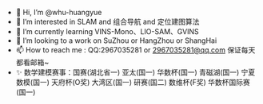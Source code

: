- 👋 Hi, I’m @whu-huangyue
- 👀 I’m interested in SLAM and 组合导航 and 定位建图算法
- 🌱 I’m currently learning VINS-Mono、LIO-SAM、GVINS
- 💞️ I’m looking to a work on SuZhou or HangZhou or ShangHai
- 📫 How to reach me : QQ:2967035281 or 2967035281@qq.com 保证每天都看邮箱~
- ✨ 数学建模赛事：国赛(湖北省一) 亚太(国一) 华数杯(国一) 青磁湖(国一) 宁夏数模(国一) 天府杯(O奖) 大湾区(国一) 研赛(国二) 数维杯(F奖) 华数杯国际赛(国一)

<!---
whu-huangyue/whu-huangyue is a ✨ special ✨ repository because its `README.md` (this file) appears on your GitHub profile.
You can click the Preview link to take a look at your changes.
--->
